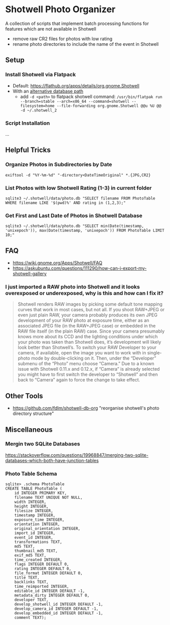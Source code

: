 # Shotwell Photo Organizer

A collection of scripts that implement batch processing functions for features which are not available in Shotwell

* remove raw CR2 files for photos with low rating
* rename photo directories to include the name of the event in Shotwell

## Setup

### Install Shotwell via Flatpack

* Default: https://flathub.org/apps/details/org.gnome.Shotwell
* With an [alternative database path](http://shotwell-project.org/doc/html/other-multiple.html)
    * add `-d <path>` to flatpack shotwell command: `/usr/bin/flatpak run --branch=stable --arch=x86_64 --command=shotwell --filesystem=home --file-forwarding org.gnome.Shotwell @@u %U @@ -d ~/.shotwell_2`

### Script Installation

...

## Helpful Tricks

### Organize Photos in Subdirectories by Date

```exiftool -d "%Y-%m-%d" "-directory<DateTimeOriginal" *.{JPG,CR2}```

### List Photos with low Shotwell Rating (1-3) in current folder

`sqlite3 ~/.shotwell/data/photo.db "SELECT filename FROM PhotoTable WHERE filename LIKE '$(pwd)%' AND rating in (1,2,3);"`

### Get First and Last Date of Photos in Shotwell Database

`sqlite3 ~/.shotwell/data/photo.db "SELECT min(Date(timestamp, 'unixepoch')), max(Date(timestamp, 'unixepoch')) FROM PhotoTable LIMIT 10;"`

## FAQ

* https://wiki.gnome.org/Apps/Shotwell/FAQ
* https://askubuntu.com/questions/111290/how-can-i-export-my-shotwell-gallery

### I just imported a RAW photo into Shotwell and it looks overexposed or underexposed, why is this and how can I fix it?

> Shotwell renders RAW images by picking some default tone mapping curves that work in most cases, but not all. If you shoot RAW+JPEG or even just plain RAW, your camera probably produces its own JPEG development of your RAW photo at exposure time, either as an associated JPEG file (in the RAW+JPEG case) or embedded in the RAW file itself (in the plain RAW) case. Since your camera presumably knows more about its CCD and the lighting conditions under which your photo was taken than Shotwell does, it’s development will likely look better than Shotwell’s. To switch your RAW Developer to your camera, if available, open the image you want to work with in single-photo mode by double-clicking on it. Then, under the “Developer” submenu of the “Photo” menu choose “Camera.” Due to a known issue with Shotwell 0.11.x and 0.12.x, if “Camera” is already selected you might have to first switch the developer to “Shotwell” and then back to “Camera” again to force the change to take effect.

## Other Tools

* https://github.com/fdlm/shotwell-db-org "reorganise shotwell's photo directory structure"

## Miscellaneous

### Mergin two SQLite Databases

https://stackoverflow.com/questions/19968847/merging-two-sqlite-databases-which-both-have-junction-tables


### Photo Table Schema

```
sqlite> .schema PhotoTable
CREATE TABLE PhotoTable (
    id INTEGER PRIMARY KEY,
    filename TEXT UNIQUE NOT NULL,
    width INTEGER,
    height INTEGER,
    filesize INTEGER,
    timestamp INTEGER,
    exposure_time INTEGER,
    orientation INTEGER,
    original_orientation INTEGER,
    import_id INTEGER,
    event_id INTEGER,
    transformations TEXT,
    md5 TEXT,
    thumbnail_md5 TEXT,
    exif_md5 TEXT,
    time_created INTEGER,
    flags INTEGER DEFAULT 0,
    rating INTEGER DEFAULT 0,
    file_format INTEGER DEFAULT 0,
    title TEXT,
    backlinks TEXT,
    time_reimported INTEGER,
    editable_id INTEGER DEFAULT -1,
    metadata_dirty INTEGER DEFAULT 0,
    developer TEXT,
    develop_shotwell_id INTEGER DEFAULT -1,
    develop_camera_id INTEGER DEFAULT -1,
    develop_embedded_id INTEGER DEFAULT -1,
    comment TEXT);
```
